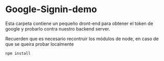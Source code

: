 # Google-Signin-demo

Esta carpeta contiene un pequeño dront-end para obtener el token de google y probarlo contra nuestro backend server.

Recuerden que es necesario recontruir los módulos de node, en caso de que se queira probar localmente

```
npm install
```